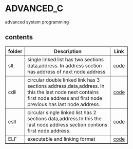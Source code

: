 # ADVANCED_C
advanced system programming
<h2>contents</h2>

<table style="width:80%" border="1px solid black">
<tr>
<th>folder</th>
<th>Description</th>
<th>Link</th>
</tr>
<tr>
<td>sll</td>
<td>single linked list has two sections data,address. In address section  has address of next node address</td>
<td><a href="https://github.com/vsiddeswari/ADVANCED_C/tree/main/sll/sll.c">code</a></td>
</tr>
<tr>
<td>cdll</td>
<td>circular double linked link has 3 sections address,data,address. In this the last node next contains first node address and first node previous has last node address.</td>
<td><a href="https://github.com/vsiddeswari/ADVANCED_C/tree/main/cdll/cdll.c">code</a></td>
</tr> 
<tr>
<td>csll</td>
<td>circular single linked list has 2 sections data,address.In this the last node address section contions first node address. </td>
<td><a href="https://github.com/vsiddeswari/ADVANCED_C/tree/main/csll/csll.c">code</a></td>
</tr>
<tr>
<td>ELF</td>
<td>executable and linking format</td>
<td><a href="https://github.com/vsiddeswari/ADVANCED_C/tree/main/ELF">code</a></td>
</tr>
</table>
